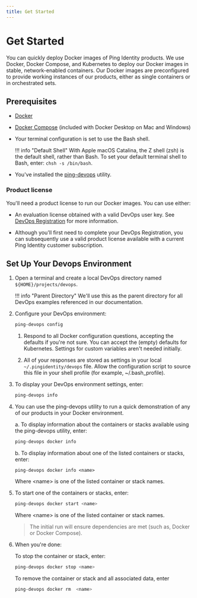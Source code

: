 ```yaml
---
title: Get Started
---
```

# Get Started

You can quickly deploy Docker images of Ping Identity products. We use Docker, Docker Compose, and Kubernetes to deploy our Docker images in stable, network-enabled containers. Our Docker images are preconfigured to provide working instances of our products, either as single containers or in orchestrated sets.

## Prerequisites

* [Docker](https://docs.docker.com/install/)
* [Docker Compose](https://docs.docker.com/compose/install/) (included with Docker Desktop on Mac and Windows)
* Your terminal configuration is set to use the Bash shell.

    !!! info "Default Shell"
        With Apple macOS Catalina, the Z shell (zsh) is the default shell, rather than Bash. To set your default terminal shell to Bash, enter: `chsh -s /bin/bash`.

* You've installed the [ping-devops](pingDevopsUtil.md#installation) utility.

### Product license

You'll need a product license to run our Docker images. You can use either:

* An evaluation license obtained with a valid DevOps user key. See [DevOps Registration](devopsRegistration.md) for more information.

* Although you'll first need to complete your DevOps Registration, you can subsequently use a valid product license available with a current Ping Identity customer subscription.

## Set Up Your Devops Environment

1. Open a terminal and create a local DevOps directory named `${HOME}/projects/devops`.

    !!! info "Parent Directory"
        We'll use this as the parent directory for all DevOps examples referenced in our documentation.

1. Configure your DevOps environment:

      ```sh
      ping-devops config
      ```

      1. Respond to all Docker configuration questions, accepting the defaults if you're not sure.  You can accept the (empty) defaults for Kubernetes. Settings for custom variables aren't needed initially.

      1. All of your responses are stored as settings in your local `~/.pingidentity/devops` file. Allow the configuration script to source this file in your shell profile (for example, ~/.bash_profile).

1. To display your DevOps environment settings, enter:

      ```sh
      ping-devops info
      ```

1. You can use the ping-devops utility to run a quick demonstration of any of our products in your Docker environment.

      a. To display information about the containers or stacks available using the ping-devops utility, enter:

      ```sh
      ping-devops docker info
      ```

      b. To display information about one of the listed containers or stacks, enter:

      ```shell
      ping-devops docker info <name>
      ```

      Where &lt;name&gt; is one of the listed container or stack names.

1. To start one of the containers or stacks, enter:

      ```sh
      ping-devops docker start <name>
      ```

      Where &lt;name&gt; is one of the listed container or stack names.

      > The initial run will ensure dependencies are met (such as, Docker or Docker Compose).

1. When you're done:

      To stop the container or stack, enter:

      ```sh
      ping-devops docker stop <name>
      ```

      To remove the container or stack and all associated data, enter

      ```sh
      ping-devops docker rm  <name>
      ```
